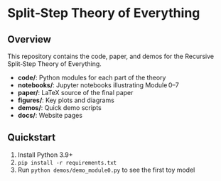 # Split‑Step Theory of Everything

## Overview
This repository contains the code, paper, and demos for the Recursive Split‑Step Theory of Everything.

- **code/**: Python modules for each part of the theory  
- **notebooks/**: Jupyter notebooks illustrating Module 0–7  
- **paper/**: LaTeX source of the final paper  
- **figures/**: Key plots and diagrams  
- **demos/**: Quick demo scripts  
- **docs/**: Website pages

## Quickstart
1. Install Python 3.9+
2. `pip install -r requirements.txt`
3. Run `python demos/demo_module0.py` to see the first toy model
